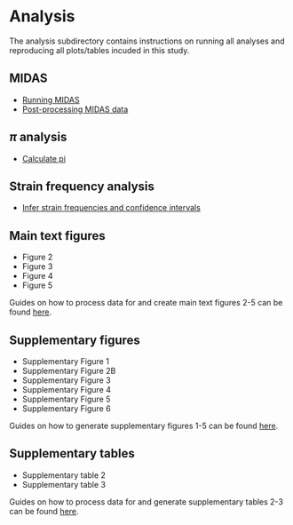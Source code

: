 # Analysis

The analysis subdirectory contains instructions on running all analyses and reproducing all plots/tables incuded in this study.

## MIDAS

- [Running MIDAS](https://github.com/garudlab/Wasney-Briscoe/blob/main/analysis/MIDAS.md)
- [Post-processing MIDAS data](https://github.com/garudlab/Wasney-Briscoe/blob/main/analysis/postprocessing.md)

## $\pi$ analysis

- [Calculate pi](https://github.com/garudlab/Wasney-Briscoe/blob/main/analysis/pi.md)

## Strain frequency analysis

- [Infer strain frequencies and confidence intervals](https://github.com/garudlab/Wasney-Briscoe/blob/main/analysis/strain_inference.md)

## Main text figures

- Figure 2
- Figure 3
- Figure 4
- Figure 5

Guides on how to process data for and create main text figures 2-5 can be found [here](https://github.com/garudlab/Wasney-Briscoe/blob/main/analysis/figures.md).

## Supplementary figures

- Supplementary Figure 1
- Supplementary Figure 2B
- Supplementary Figure 3
- Supplementary Figure 4
- Supplementary Figure 5
- Supplementary Figure 6

Guides on how to generate supplementary figures 1-5 can be found [here](https://github.com/garudlab/Wasney-Briscoe/blob/main/analysis/supplementary_figures.md).

## Supplementary tables

- Supplementary table 2
- Supplementary table 3

Guides on how to process data for and generate supplementary tables 2-3 can be found [here](https://github.com/garudlab/Wasney-Briscoe/blob/main/analysis/supplementary_tables.md).
